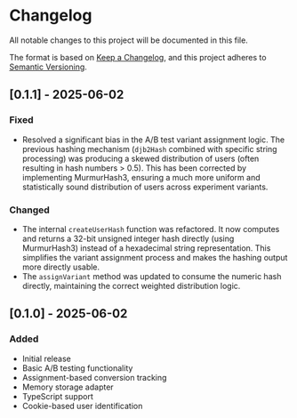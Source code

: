 # Changelog

All notable changes to this project will be documented in this file.

The format is based on [Keep a Changelog](https://keepachangelog.com/en/1.0.0/),
and this project adheres to [Semantic Versioning](https://semver.org/spec/v2.0.0.html).

## [0.1.1] - 2025-06-02

### Fixed

- Resolved a significant bias in the A/B test variant assignment logic. The previous hashing mechanism (`djb2Hash` combined with specific string processing) was producing a skewed distribution of users (often resulting in hash numbers > 0.5). This has been corrected by implementing MurmurHash3, ensuring a much more uniform and statistically sound distribution of users across experiment variants.

### Changed

- The internal `createUserHash` function was refactored. It now computes and returns a 32-bit unsigned integer hash directly (using MurmurHash3) instead of a hexadecimal string representation. This simplifies the variant assignment process and makes the hashing output more directly usable.
- The `assignVariant` method was updated to consume the numeric hash directly, maintaining the correct weighted distribution logic.

## [0.1.0] - 2025-06-02

### Added

- Initial release
- Basic A/B testing functionality
- Assignment-based conversion tracking
- Memory storage adapter
- TypeScript support
- Cookie-based user identification

